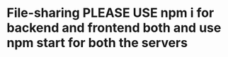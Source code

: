 # File-sharing PLEASE USE npm i for backend and frontend both and use npm start for both the servers
